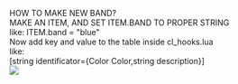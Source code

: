 HOW TO MAKE NEW BAND?<br>
MAKE AN ITEM, AND SET ITEM.BAND TO PROPER STRING<br>
like: ITEM.band = "blue"<br>
Now add key and value to the table inside cl_hooks.lua<br>
like:<br>
[string identificator={Color Color,string description}]<br>
<img src="https://media.discordapp.net/attachments/641212600306368513/647145305787203607/opaski.png">

